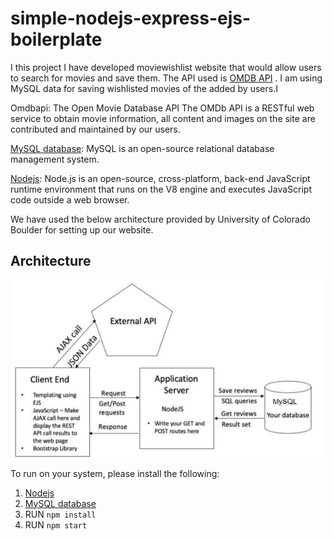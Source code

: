 # simple-nodejs-express-ejs-boilerplate

I this project I have developed moviewishlist website that would allow users to search for movies and save them. The API used is [OMDB API](https://www.omdbapi.com/) . 
I am using MySQL data for saving wishlisted movies of the added by users.I

Omdbapi: The Open Movie Database API
The OMDb API is a RESTful web service to obtain movie information, all content and images on the site are contributed and maintained by our users.

[MySQL database](https://www.mysql.com/downloads/): MySQL is an open-source relational database management system.

[Nodejs](https://nodejs.org/en/download/): Node.js is an open-source, cross-platform, back-end JavaScript runtime environment that runs on the V8 engine and executes JavaScript code outside a web browser.

We have used the below architecture provided by University of Colorado Boulder for setting up our website.

## Architecture

<p align = "center">
<img src = 
     /assets/Flowchart2.jpg>
</p>

To run on your system, please install the following:
1. [Nodejs](https://nodejs.org/en/download/)
2. [MySQL database](https://www.mysql.com/downloads/)
3. RUN `npm install`
4. RUN `npm start`
